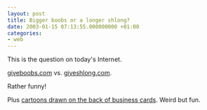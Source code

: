 ```yaml
---
layout: post
title: Bigger boobs or a longer shlong?
date: 2003-01-15 07:13:55.000000000 +01:00
categories:
- web
---
```

This is the question on today's Internet.

<a href="http://www.giveboobs.com/" title=":)">giveboobs.com</a> vs. <a href="http://www.giveshlong.com/" title=":)">giveshlong.com</a>.

Rather funny!

Plus <a href="http://www.gapingvoid.com/">cartoons drawn on the back of business cards</a>. Weird but fun.
